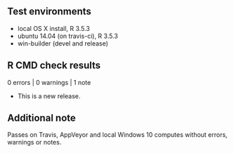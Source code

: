 ## Test environments
* local OS X install, R 3.5.3
* ubuntu 14.04 (on travis-ci), R 3.5.3
* win-builder (devel and release)


## R CMD check results

0 errors | 0 warnings | 1 note

* This is a new release.

## Additional note

Passes on Travis, AppVeyor and local Windows 10 computes without errors, warnings or notes.
